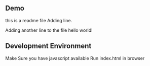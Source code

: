 ## Demo
this is a readme file
Adding line.

Adding another line to the file
hello world!
## Development Environment

Make Sure you have javascript available 
Run index.html in browser

